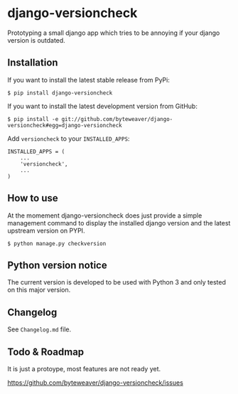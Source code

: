 # django-versioncheck

Prototyping a small django app which tries to be annoying if your django version is outdated.

## Installation

If you want to install the latest stable release from PyPi:

    $ pip install django-versioncheck

If you want to install the latest development version from GitHub:

    $ pip install -e git://github.com/byteweaver/django-versioncheck#egg=django-versioncheck

Add `versioncheck` to your `INSTALLED_APPS`:

    INSTALLED_APPS = (
        ...
        'versioncheck',
        ...
    )

## How to use

At the momement django-versioncheck does just provide a simple management command to display the installed django
version and the latest upstream version on PYPI.

    $ python manage.py checkversion


## Python version notice

The current version is developed to be used with Python 3 and only tested on this major version.


## Changelog

See `Changelog.md` file.

## Todo & Roadmap

It is just a protoype, most features are not ready yet.

https://github.com/byteweaver/django-versioncheck/issues
